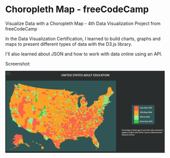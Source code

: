 # Choropleth Map - freeCodeCamp
Visualize Data with a Choropleth Map - 4th Data Visualization Project from freeCodeCamp 

In the Data Visualization Certification, I learned to build charts, graphs and maps to present 
different types of data with the D3.js library.

I'll also learned about JSON and how to work with data online using an API.

Screenshot: 

<img src="https://github.com/tomasproanop/choropleth-map-fcc/blob/main/choropleth-map.jpg" width="552" height="258">
